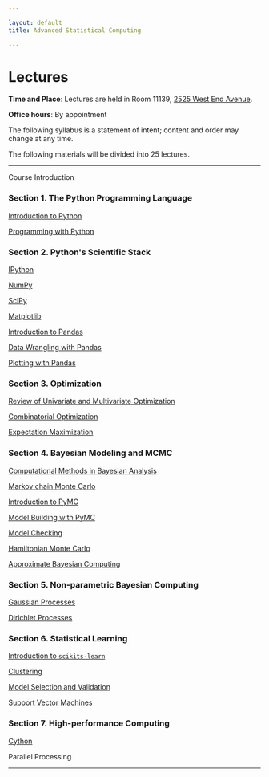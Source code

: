 ```yaml
---

layout: default
title: Advanced Statistical Computing

---
```


# Lectures

**Time and Place**: Lectures are held in Room 11139, [2525 West End Avenue](http://bit.ly/17y9ZxH).

**Office hours**: By appointment

The following syllabus is a statement of intent; content and order may change at any time.

The following materials will be divided into 25 lectures.

---

Course Introduction

### Section 1. The Python Programming Language

[Introduction to Python](http://nbviewer.ipython.org/urls/raw.github.com/fonnesbeck/Bios366/master/notebooks/Section1_1-Introduction-to-Python.ipynb)

[Programming with Python](http://nbviewer.ipython.org/urls/raw.github.com/fonnesbeck/Bios366/master/notebooks/Section1_2-Programming-with-Python.ipynb)

### Section 2. Python's Scientific Stack

[IPython](http://nbviewer.ipython.org/urls/raw.github.com/fonnesbeck/Bios366/master/notebooks/Section2_1-IPython.ipynb)

[NumPy](http://nbviewer.ipython.org/urls/raw.github.com/fonnesbeck/Bios366/master/notebooks/Section2_2-NumPy.ipynb)

[SciPy](http://nbviewer.ipython.org/urls/raw.github.com/fonnesbeck/Bios366/master/notebooks/Section2_3-SciPy.ipynb)

[Matplotlib](http://nbviewer.ipython.org/urls/raw.github.com/fonnesbeck/Bios366/master/notebooks/Section2_4-Matplotlib.ipynb)

[Introduction to Pandas](http://nbviewer.ipython.org/urls/raw.github.com/fonnesbeck/Bios366/master/notebooks/Section2_5-Introduction-to-Pandas.ipynb)

[Data Wrangling with Pandas](http://nbviewer.ipython.org/urls/raw.github.com/fonnesbeck/Bios366/master/notebooks/Section2_6-Data-Wrangling-with-Pandas.ipynb)

[Plotting with Pandas](http://nbviewer.ipython.org/urls/raw.github.com/fonnesbeck/Bios366/master/notebooks/Section2_7-Plotting-with-Pandas.ipynb)

### Section 3. Optimization

[Review of Univariate and Multivariate Optimization](http://nbviewer.ipython.org/urls/raw.github.com/fonnesbeck/Bios366/master/notebooks/Section3_1-Univariate-and-Multivariate-Optimization.ipynb)

[Combinatorial Optimization](http://nbviewer.ipython.org/urls/raw.github.com/fonnesbeck/Bios366/master/notebooks/Section3_2-Combinatorial-Optimization.ipynb)

[Expectation Maximization](http://nbviewer.ipython.org/urls/raw.github.com/fonnesbeck/Bios366/master/notebooks/Section3_3-Expectation-Maximization.ipynb)


### Section 4. Bayesian Modeling and MCMC

[Computational Methods in Bayesian Analysis](http://nbviewer.ipython.org/urls/raw.github.com/fonnesbeck/Bios366/master/notebooks/Section4_1-Bayesian-Computation.ipynb)

[Markov chain Monte Carlo](http://nbviewer.ipython.org/urls/raw.github.com/fonnesbeck/Bios366/master/notebooks/Section4_2-MCMC.ipynb)

[Introduction to PyMC](http://nbviewer.ipython.org/urls/raw.github.com/fonnesbeck/Bios366/master/notebooks/Section4_2-Introduction-to-PyMC.ipynb)

[Model Building with PyMC](http://nbviewer.ipython.org/urls/raw.github.com/fonnesbeck/Bios366/master/notebooks/Section4_3-Model-Building-with-PyMC.ipynb)

[Model Checking](http://nbviewer.ipython.org/urls/raw.github.com/fonnesbeck/Bios366/master/notebooks/Section4_5-Model-Checking.ipynb)

[Hamiltonian Monte Carlo](http://nbviewer.ipython.org/urls/raw.github.com/fonnesbeck/Bios366/master/notebooks/Section4_6-Hamiltonian-Monte-Carlo.ipynb)

[Approximate Bayesian Computing](http://nbviewer.ipython.org/urls/raw.github.com/fonnesbeck/Bios366/master/notebooks/Section4_6-Approximate-Bayesian-Computing.ipynb)


### Section 5. Non-parametric Bayesian Computing

[Gaussian Processes](http://nbviewer.ipython.org/urls/raw.github.com/fonnesbeck/Bios366/master/notebooks/Section5_1-Gaussian-Processes.ipynb)

[Dirichlet Processes](http://nbviewer.ipython.org/urls/raw.github.com/fonnesbeck/Bios366/master/notebooks/Section5_2-Dirichlet-Processes.ipynb)


### Section 6. Statistical Learning

[Introduction to `scikits-learn`](http://nbviewer.ipython.org/urls/raw.github.com/fonnesbeck/Bios366/master/notebooks/Section6_1-Scikit-Learn.ipynb)

[Clustering](http://nbviewer.ipython.org/urls/raw.github.com/fonnesbeck/Bios366/master/notebooks/Section6_2-Clustering.ipynb)

[Model Selection and Validation](http://nbviewer.ipython.org/urls/raw.github.com/fonnesbeck/Bios366/master/notebooks/Section6_3-Model-Selection-and-Validation.ipynb)

[Support Vector Machines](http://nbviewer.ipython.org/urls/raw.github.com/fonnesbeck/Bios366/master/notebooks/Section6_4-Support-Vector-Machines.ipynb)


### Section 7. High-performance Computing

[Cython](http://nbviewer.ipython.org/urls/raw.github.com/fonnesbeck/Bios366/master/notebooks/Section7_1-Cython.ipynb)


Parallel Processing

---

